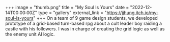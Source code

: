 +++
image = "thumb.png"
title = "My Soul Is Yours"
date = "2022-12-14T00:00:00Z"
type = "gallery"
external_link = "https://jjhung.itch.io/my-soul-is-yours"
+++
On a team of 9 game design students, we developed prototype of a grid-based turn-based
         rpg about a cult leader boy raiding a castle with his followers. I was in charge of creating
         the grid logic as well as the enemy unit AI logic.